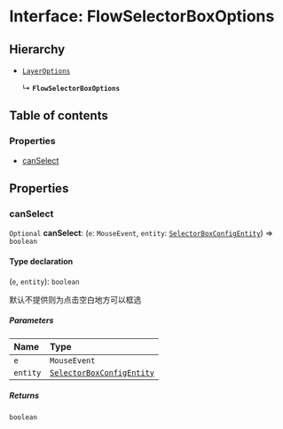 # Interface: FlowSelectorBoxOptions

## Hierarchy

* [`LayerOptions`](/en/auto-docs/editor/variables/LayerOptions-1.md)

  ↳ **`FlowSelectorBoxOptions`**

## Table of contents

### Properties

* [canSelect](/en/auto-docs/editor/interfaces/FlowSelectorBoxOptions.md#canselect)

## Properties

### canSelect

`Optional` **canSelect**: (`e`: `MouseEvent`, `entity`: [`SelectorBoxConfigEntity`](/en/auto-docs/editor/classes/SelectorBoxConfigEntity.md)) => `boolean`

#### Type declaration

(`e`, `entity`): `boolean`

默认不提供则为点击空白地方可以框选

##### Parameters

| Name | Type |
| :------ | :------ |
| `e` | `MouseEvent` |
| `entity` | [`SelectorBoxConfigEntity`](/en/auto-docs/editor/classes/SelectorBoxConfigEntity.md) |

##### Returns

`boolean`
